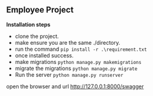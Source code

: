## Employee Project

<b>Installation steps</b>
* clone the project.
* make ensure you are the same ./directory.
* run the command ``pip install -r .\requirement.txt``
* once installed success.
* make migrations ``python manage.py makemigrations``
* migrate the migrations ``python manage.py migrate``
* Run the server ``python manage.py runserver``

open the browser and url <a href='http://127.0.0.1:8000/swagger/'>http://127.0.0.1:8000/swagger </a>

